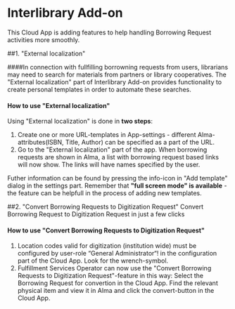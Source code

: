# Interlibrary Add-on

This Cloud App is adding features to help handling Borrowing Request activities more smoothly.

##1. "External localization"

####In connection with fullfilling borrowning requests from users, librarians may need to search for materials from partners or library cooperatives.
The "External localization" part of Interlibrary Add-on provides functionality to create personal templates in order to automate these searches.   

#### How to use "External localization"
Using "External localization" is done in **two steps**:
1. Create one or more URL-templates in App-settings - different Alma-attributes(ISBN, Title, Author) can be specified as a part of the URL. 
2. Go to the "External localization" part of the app. When borrowing requests are shown in Alma, a list with borrowing request based links will now show. The links will have names specified by the user.

Futher information can be found by pressing the info-icon in "Add template" dialog in the settings part. Remember that **"full screen mode" is available** - the feature can be helpfull in the process of adding new templates.  

##2. "Convert Borrowing Requests to Digitization Request"
Convert Borrowing Request to Digitization Request in just a few clicks

#### How to use "Convert Borrowing Requests to Digitization Request"
1. Location codes valid for digitization (institution wide) must be configured by user-role “General Administrator“! in the configuration part of the Cloud App. Look for the wrench-symbol.
2. Fulfillment Services Operator can now use the "Convert Borrowing Requests to Digitization Request"-feature in this way: Select the Borrowing Request for convertion in the Cloud App. Find the relevant physical item and view it in Alma and click the convert-button in the Cloud App.
